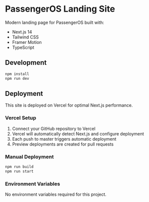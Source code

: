 # PassengerOS Landing Site

Modern landing page for PassengerOS built with:
- Next.js 14
- Tailwind CSS
- Framer Motion
- TypeScript

## Development
```bash
npm install
npm run dev
```

## Deployment
This site is deployed on Vercel for optimal Next.js performance.

### Vercel Setup
1. Connect your GitHub repository to Vercel
2. Vercel will automatically detect Next.js and configure deployment
3. Each push to master triggers automatic deployment
4. Preview deployments are created for pull requests

### Manual Deployment
```bash
npm run build
npm run start
```

### Environment Variables
No environment variables required for this project.
